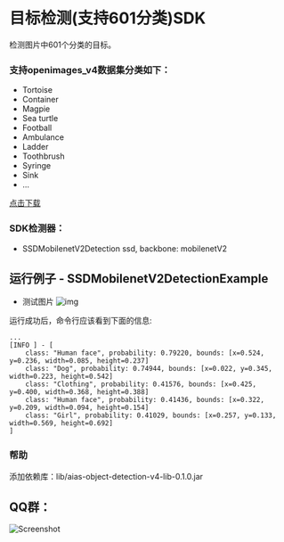 # 目标检测(支持601分类)SDK
检测图片中601个分类的目标。

### 支持openimages_v4数据集分类如下：
- Tortoise
- Container
- Magpie
- Sea turtle
- Football
- Ambulance
- Ladder
- Toothbrush
- Syringe
- Sink
- ...

[点击下载](https://djl-model.oss-cn-hongkong.aliyuncs.com/AIAS/object_detection_sdk/openimages_v4_classes.txt)

### SDK检测器：
-  SSDMobilenetV2Detection
ssd, backbone: mobilenetV2

## 运行例子 - SSDMobilenetV2DetectionExample
- 测试图片
![img](https://djl-model.oss-cn-hongkong.aliyuncs.com/AIAS/object_detection_sdk/SSDMobilenetV2Detection.png)

运行成功后，命令行应该看到下面的信息:
```text
...
[INFO ] - [
	class: "Human face", probability: 0.79220, bounds: [x=0.524, y=0.236, width=0.085, height=0.237]
	class: "Dog", probability: 0.74944, bounds: [x=0.022, y=0.345, width=0.223, height=0.542]
	class: "Clothing", probability: 0.41576, bounds: [x=0.425, y=0.400, width=0.368, height=0.388]
	class: "Human face", probability: 0.41436, bounds: [x=0.322, y=0.209, width=0.094, height=0.154]
	class: "Girl", probability: 0.41029, bounds: [x=0.257, y=0.133, width=0.569, height=0.692]
]
```

### 帮助 
添加依赖库：lib/aias-object-detection-v4-lib-0.1.0.jar

## QQ群：
![Screenshot](https://djl-model.oss-cn-hongkong.aliyuncs.com/AIAS/OCR/OCR_QQ.png)
